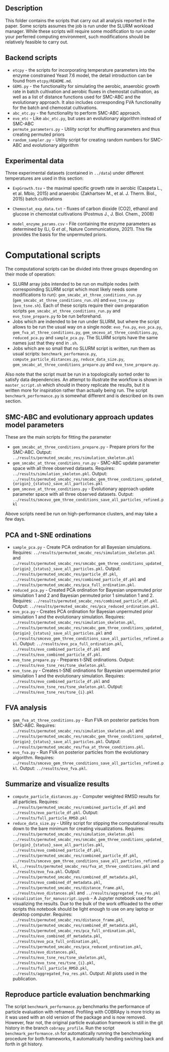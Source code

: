 ## Description
This folder contains the scripts that carry out all analysis reported in the paper. Some scripts assumes the job is run under the SLURM workload manager. While these scripts will require some modification to run under your perferred computing environment, such modifications should be relatively feasible to carry out.

## Backend scripts
* `etcpy` - the scripts for incorporating temperature parameters into the enzyme constrained Yeast 7.6 model, the detail introduction can be found from `etcpy/README.md`.
* `GEMS.py` - the functionality for simulating the aerobic, anaerobic growth rate in batch cultivation and aerobic fluxes in chemostat cultivation, as well as a list of distance functions used for SMC-ABC and the evolutionary approach. It also includes corresponding FVA functionality for the batch and chemostat cultivations.
* `abc_etc.py` - the functionality to perform SMC-ABC approach.
* `evo_etc` - Like `abc_etc.py`, but uses an evolutionary algorithm instead of SMC-ABC
* `permute_parameters.py` - Utility script for shuffling parameters and thus creating permuted priors
* `random_sampler.py` - Utility script for creating random numbers for SMC-ABC and evolutionary algorithm


## Experimental data
Three experimental datasets (contained in `../data`) under different temperatures are used in this section:
- `ExpGrowth.tsv` - the maximal specific growth rate in aerobic (Caspeta L., et al. Mbio, 2015) and anaerobic (Zakhartsev M., et al. J. Therm. Biol., 2015) batch cultivations

- `Chemostat_exp_data.txt` - fluxes of carbon dioxide (CO2), ethanol and glucose in chemostat cultivations (Postmus J., J. Biol. Chem., 2008)  

- `model_enzyme_params.csv` - File containing the enzyme parameters as determined by (Li, G *et al.*, Nature Communications, 2021). This file provides the basis for the unpermuted priors.

# Computational scripts

The computational scripts can be divided into three groups depending on their mode of operation:

- SLURM array jobs intended to be run on multiple nodes (with correspoinding SLURM script which most likely needs some modifications to run): `gem_smcabc_at_three_conditions_run.py` (`gem_smcabc_at_three_conditions_run.sh`) and `evo_tsne.py` (`evo_tsne.sh`). Each of these scripts require their own preparation scripts `gem_smcabc_at_three_conditions_run.py` and `evo_tsne_prepare.py` to be run beforehand.
- Jobs which are indended to be run under SLURM, but where the script allows to be run the usual way on a single node: `evo_fva.py`, `evo_pca.py`, `gem_fva_at_three_conditions.py`, `gem_smcevo_at_three_conditions.py`, `reduced_pca.py` and `sample_pca.py`. The SLURM scripts have the same names just that they end in `.sh`.
- Jobs which are so small that no SLURM script is written, run them as usual scripts: `benchmark_performance.py`, `compute_particle_distances.py`, `reduce_data_size.py`, `gem_smcabc_at_three_conditions_prepare.py` and `evo_tsne_prepare.py`.

Also note that the script must be run in a topologically sorted order to satisfy data dependencies. An attempt to illustrate the workflow is shown in `master_script.sh` which should in theory replicate the results, but it is written more for inspiration rather than actually being run. The script `benchmark_performance.py` is somewhat different and is described on its own section.

## SMC-ABC and evolutionary approach updates model parameters

These are the main scripts for fitting the parameter

* `gem_smcabc_at_three_conditions_prepare.py` - Prepare priors for the SMC-ABC. Output: `../results/permuted_smcabc_res/simulation_skeleton.pkl`
* `gem_smcabc_at_three_conditions_run.py` - SMC-ABC update parameter space with all three observed datasets. Requires: `../results/simulation_skeleton.pkl`. Output: `../results/permuted_smcabc_res/smcabc_gem_three_conditions_updated_{origin}_{status}_save_all_particles.pkl`
* `gem_smcevo_at_three_conditions.py` - Evolutionary approach update parameter space with all three observed datasets. Output: `../results/smcevo_gem_three_conditions_save_all_particles_refined.pkl`

Above scripts need be run on high-performance clusters, and may take a few days.

## PCA and t-SNE ordinations
* `sample_pca.py` - Create PCA ordination for all Bayesian simulations. Requires: `../results/permuted_smcabc_res/simulation_skeleton.pkl` and `../results/permuted_smcabc_res/smcabc_gem_three_conditions_updated_{origin}_{status}_save_all_particles.pkl`. Output: `../results/permuted_smcabc_res/particle_df.pkl`, `../results/permuted_smcabc_res/combined_particle_df.pkl` and `../results/permuted_smcabc_res/pca_full_ordination.pkl`.
* `reduced_pca.py` - Created PCA ordination for Bayesian unpermuted prior simulation 1 and 2 and Bayesian permuted prior 1 simulation 1 and 2. Requires: `../results/permuted_smcabc_res/combined_particle_df.pkl`. Output: `../results/permuted_smcabc_res/pca_reduced_ordination.pkl`.
* `evo_pca.py` - Creates PCA ordination for Bayesian unpermuted prior simulation 1 and the evolutionary simulation. Requires: `../results/permuted_smcabc_res/simulation_skeleton.pkl`, `../results/permuted_smcabc_res/smcabc_gem_three_conditions_updated_{origin}_{status}_save_all_particles.pkl` and `../results/smcevo_gem_three_conditions_save_all_particles_refined.pkl`. Output: `../results/evo_pca_full_ordination.pkl`, `../results/evo_combined_particle_df.pkl` and `../results/evo_combined_particle_df.pkl`.
* `evo_tsne_prepare.py` - Prepares t-SNE ordinations. Output: `../results/evo_tsne_res/tsne_skeleton.pkl`.
* `evo_tsne.py` - Creates t-SNE ordinations for Bayesian unpermuted prior simulation 1 and the evolutionary simulation. Requires: `../results/evo_combined_particle_df.pkl` and `../results/evo_tsne_res/tsne_skeleton.pkl`. Output: `../results/evo_tsne_res/tsne_{i}.pkl`


## FVA analysis
* `gem_fva_at_three_conditions.py` - Run FVA on posterior particles from SMC-ABC. Requires: `../results/permuted_smcabc_res/simulation_skeleton.pkl` and `../results/permuted_smcabc_res/smcabc_gem_three_conditions_updated_{origin}_{status}_save_all_particles.pkl`. Output: `../results/permuted_smcabc_res/fva_at_three_conditions.pkl`.
* `evo_fva.py` - Run FVA on posterior particles from the evolutionary algorithm. Requires: `../results/smcevo_gem_three_conditions_save_all_particles_refined.pkl`. Output: `../results/evo_fva.pkl`.

## Summarize and visualize results

* `compute_particle_distances.py` - Computer weighted RMSD results for all particles. Requires: `../results/permuted_smcabc_res/combined_particle_df.pkl` and `../results/evo_particle_df.pkl`. Output: `../results/full_particle_RMSD.pkl`
* `reduce_data_size.py` - Utility script for stipping the computational results down to the bare minimum for creating visualizations. Requires: `../results/permuted_smcabc_res/simulation_skeleton.pkl` `../results/permuted_smcabc_res/smcabc_gem_three_conditions_updated_{origin}_{status}_save_all_particles.pkl`, `../results/evo_combined_particle_df.pkl`, `../results/permuted_smcabc_res/combined_particle_df.pkl`, `../results/smcevo_gem_three_conditions_save_all_particles_refined.pkl`, `../results/permuted_smcabc_res/fva_at_three_conditions.pkl` and `../results/evo_fva.pkl`.  Output: `../results/permuted_smcabc_res/combined_df_metadata.pkl`, `../results/evo_combined_df_metadata.pkl`, `../results/permuted_smcabc_res/distance_frame.pkl`, `../results/evo_distances.pkl` and `../results/aggregated_fva_res.pkl`
* `visualization_for_manuscript.ipynb` - A Jupyter notebook used for visualizing the results. Due to the bulk of the work offloaded to the other scripts this notebook should be light enough to use on any laptop or desktop computer. Requires: `../results/permuted_smcabc_res/distance_frame.pkl`, `../results/permuted_smcabc_res/combined_df_metadata.pkl`, `../results/permuted_smcabc_res/pca_full_ordination.pkl`, `../results/evo_combined_df_metadata.pkl`, `../results/evo_pca_full_ordination.pkl`, `../results/permuted_smcabc_res/pca_reduced_ordination.pkl`, `../results/evo_distances.pkl`, `../results/evo_tsne_res/tsne_skeleton.pkl`, `../results/evo_tsne_res/tsne_{i}.pkl`, `../results/full_particle_RMSD.pkl`, `../results/aggregated_fva_res.pkl`. Output: All plots used in the publication.

## Reproduce particle evaluation benchmarking

The script `benchmark_performance.py` benchmarks the performance of particle evaluation with reframed. Profiling with COBRApy is more tricky as it was used with an old version of the package and is now removed. However, fear not, the original particle evaluation framework is still in the git history in the branch `cobrapy_profile`. Run the script `benchmark_performance.sh` for automatically running the benchmarking procedure for both frameworks, it automatically handling swiching back and forth in git history.


